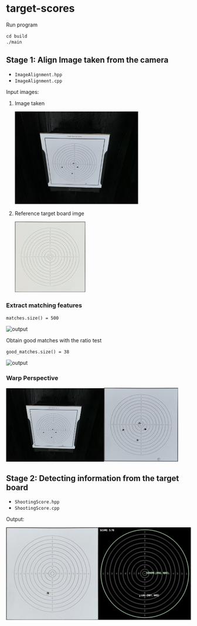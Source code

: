 # target-scores

Run program

```
cd build
./main
```

## Stage 1: Align Image taken from the camera

- `ImageAlignment.hpp`
- `ImageAlignment.cpp`

Input images:

1. Image taken 

    <img src="output/shot_5.JPG" alt="output" width="70%"/>

2. Reference target board imge

    <img src="output/aligned_shot_0.JPG" alt="output" width="40%"/>

### Extract matching features
```
matches.size() = 500
```
<img src="output/match_img.png" alt="output" width="80%"/>

Obtain good matches with the ratio test
```
good_matches.size() = 38
```
<img src="output/good_match_img.png" alt="output" width="80%"/>

### Warp Perspective

<img src="output/shot_5.JPG" alt="output" width="53%"/><img src="output/warped_img.png" alt="output" width="40%"/>

## Stage 2: Detecting information from the target board

- `ShootingScore.hpp`
- `ShootingScore.cpp`

Output: 

<img src="output/input.JPG" alt="output" width="50%"/><img src="output/output.png" alt="output" width="50%"/>